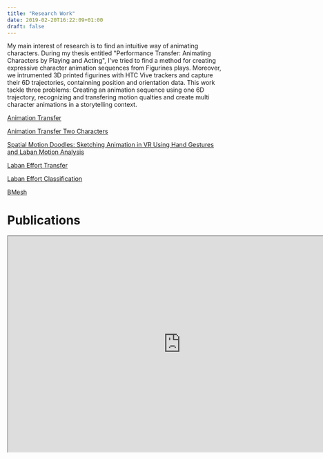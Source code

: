 ```yaml
---
title: "Research Work"
date: 2019-02-20T16:22:09+01:00
draft: false
---
```


My main interest of research is to find an intuitive way of animating characters. During my thesis entitled "Performance Transfer: Animating Characters by Playing and Acting", I've tried to find a method for creating expressive character animation sequences from Figurines plays. Moreover, we intrumented 3D printed figurines with HTC Vive trackers and capture their 6D trajectories, containning position and orientation data.
This work tackle three problems: Creating an animation sequence using one 6D trajectory, recognizing and transfering motion qualties and create multi character animations in a storytelling context.


[Animation Transfer](../animation_transfer)

[Animation Transfer Two Characters](../animation_transfer_two_chars)

[Spatial Motion Doodles: Sketching Animation in VR Using Hand Gestures and Laban Motion Analysis](../spatial_motion_doodle)

[Laban Effort Transfer](../laban_transfer)

[Laban Effort Classification](../hmm_classification)

[BMesh](../bmesh)


# Publications
<p><iframe src="https://haltools.inria.fr/Public/afficheRequetePubli.php?labos_exp=174814&amp;auteur_exp=Maxime,Garcia&amp;CB_auteur=oui&amp;CB_titre=oui&amp;CB_article=oui&amp;CB_vignette=oui&amp;langue=Francais&amp;tri_exp=annee_publi&amp;tri_exp2=date_publi&amp;tri_exp3=date_publi&amp;ordre_aff=TA&amp;Fen=Aff&amp;css=../css/VisuOmbreVignettes.css" width="800" height="500" frameborder="2" scrolling="auto" align="top"></iframe></p>
